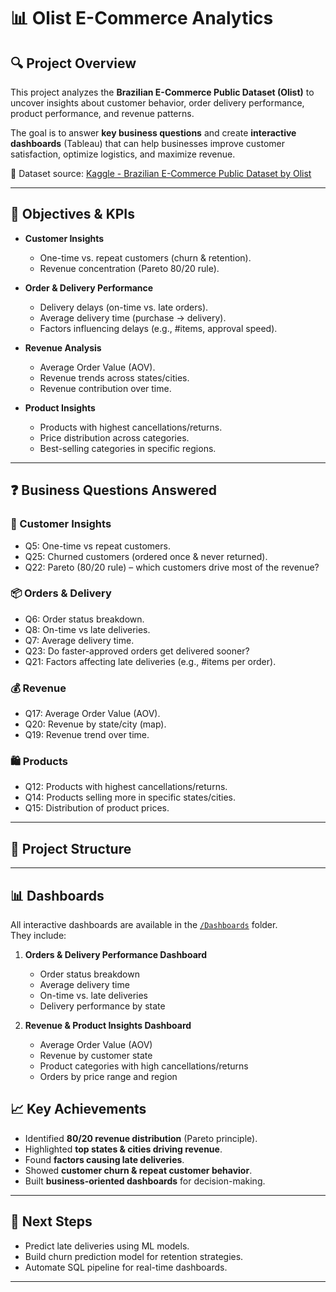# 📊 Olist E-Commerce Analytics

## 🔍 Project Overview
This project analyzes the **Brazilian E-Commerce Public Dataset (Olist)** to uncover insights about customer behavior, order delivery performance, product performance, and revenue patterns.  

The goal is to answer **key business questions** and create **interactive dashboards** (Tableau) that can help businesses improve customer satisfaction, optimize logistics, and maximize revenue.  

📌 Dataset source: [Kaggle - Brazilian E-Commerce Public Dataset by Olist](https://www.kaggle.com/datasets/olistbr/brazilian-ecommerce)  

---

## 🎯 Objectives & KPIs

- **Customer Insights**  
  - One-time vs. repeat customers (churn & retention).  
  - Revenue concentration (Pareto 80/20 rule).  

- **Order & Delivery Performance**  
  - Delivery delays (on-time vs. late orders).  
  - Average delivery time (purchase → delivery).  
  - Factors influencing delays (e.g., #items, approval speed).  

- **Revenue Analysis**  
  - Average Order Value (AOV).  
  - Revenue trends across states/cities.  
  - Revenue contribution over time.  

- **Product Insights**  
  - Products with highest cancellations/returns.  
  - Price distribution across categories.  
  - Best-selling categories in specific regions.  

---

## ❓ Business Questions Answered

### 👥 Customer Insights
- Q5: One-time vs repeat customers.  
- Q25: Churned customers (ordered once & never returned).  
- Q22: Pareto (80/20 rule) – which customers drive most of the revenue?  

### 📦 Orders & Delivery
- Q6: Order status breakdown.  
- Q8: On-time vs late deliveries.  
- Q7: Average delivery time.  
- Q23: Do faster-approved orders get delivered sooner?  
- Q21: Factors affecting late deliveries (e.g., #items per order).  

### 💰 Revenue
- Q17: Average Order Value (AOV).  
- Q20: Revenue by state/city (map).  
- Q19: Revenue trend over time.  

### 🛍️ Products
- Q12: Products with highest cancellations/returns.  
- Q14: Products selling more in specific states/cities.  
- Q15: Distribution of product prices.  

---

## 📂 Project Structure

---

## 📊 Dashboards

All interactive dashboards are available in the [`/Dashboards`](./Dashboards) folder.  
They include:  

1. **Orders & Delivery Performance Dashboard**  
   - Order status breakdown  
   - Average delivery time  
   - On-time vs. late deliveries  
   - Delivery performance by state  

2. **Revenue & Product Insights Dashboard**  
   - Average Order Value (AOV)  
   - Revenue by customer state  
   - Product categories with high cancellations/returns  
   - Orders by price range and region  

## 📈 Key Achievements
- Identified **80/20 revenue distribution** (Pareto principle).  
- Highlighted **top states & cities driving revenue**.  
- Found **factors causing late deliveries**.  
- Showed **customer churn & repeat customer behavior**.  
- Built **business-oriented dashboards** for decision-making.  

---

## 📌 Next Steps
- Predict late deliveries using ML models.  
- Build churn prediction model for retention strategies.  
- Automate SQL pipeline for real-time dashboards.  

---



